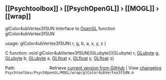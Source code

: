 ## [[Psychtoolbox]] &#8250; [[PsychOpenGL]] &#8250; [[MOGL]] &#8250; [[wrap]]

glColor4ubVertex3fSUN  Interface to [OpenGL](OpenGL) function glColor4ubVertex3fSUN  
  
usage:  glColor4ubVertex3fSUN( r, g, b, a, x, y, z )  
  
C function:  void glColor4ubVertex3fSUN[(GLubyte]((GLubyte) r, [GLubyte](GLubyte) g, [GLubyte](GLubyte) b, [GLubyte](GLubyte) a, [GLfloat](GLfloat) x, [GLfloat](GLfloat) y, [GLfloat](GLfloat) z)  




<div class="code_header" style="text-align:right;">
  <span style="float:left;">Path&nbsp;&nbsp;</span> <span class="counter">Retrieve <a href=
  "https://raw.github.com/Psychtoolbox-3/Psychtoolbox-3/beta/Psychtoolbox/PsychOpenGL/MOGL/wrap/glColor4ubVertex3fSUN.m">current version from GitHub</a> | View <a href=
  "https://github.com/Psychtoolbox-3/Psychtoolbox-3/commits/beta/Psychtoolbox/PsychOpenGL/MOGL/wrap/glColor4ubVertex3fSUN.m">changelog</a></span>
</div>
<div class="code">
  <code>Psychtoolbox/PsychOpenGL/MOGL/wrap/glColor4ubVertex3fSUN.m</code>
</div>

